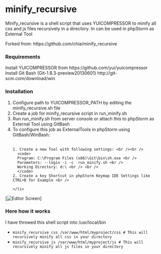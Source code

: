 minify_recursive
================

<p>Minify_recursive is a shell script that uses YUICOMPRESSOR to minify all css and js files recursively in a directory. In can be used in phpStorm as External Tool</p>

<p>
Forked from:
https://github.com/chia/minify_recursive
</p>


<p>
<h3>Requirements</h3>
Install YUICOMPRESSOR from https://github.com/yui/yuicompressor <br />
Install Git Bash (Git-1.8.3-preview20130601) http://git-scm.com/download/win
</p>

<p>
  <h3>Installation</h3>
  <ol>
    <li>Configure path to YUICOMPRESSOR_PATH by editing the minify_recursive.sh file</li>
    <li>Create a job for minify_recursive script in run_minify.sh</li>
    <li>Run run_minify.sh from server console or attach this to phpStorm as External Tool using GitBash</li>
    <li>To configure this job as ExternalTools in phpStorm using GitBash/WinBash: <br /><br />
    
    1. Create a new Tool with following settings: <br /><br />
      <code>
      Program: C:\Program Files (x86)\Git\bin\sh.exe <br />
      Parameters: --login -i -c  run_minify.sh <br />
      Working Directory: d:\ <br /> <br />
      </code>
    2. Create a key Shortcut in phpStorm Keymap IDE Settings like CTRL+B for Example <br />
    
    </li>
  </ol>
</p>

[![Editor Screen](https://raw2.github.com/maranemil/minify_recursive/master/how_to_add_externaltool_phpstorm.jpg)]

<p>
<h3>Here how it works</h3>
I have throwed this shell script into /usr/local/bin
<ul>
  <li><code>minify_recursive css /var/www/html/myproject/css # This will recursively minify all css in your directory </code></li>
  <li><code>minify_recursive js /var/www/html/myproject/js # This will recursively minify all js files in your directory </code></li>
</ul>
</p>
